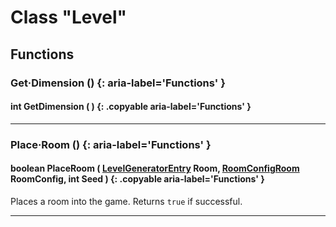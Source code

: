 # Class "Level"

## Functions

### Get·Dimension () {: aria-label='Functions' }
#### int GetDimension ( ) {: .copyable aria-label='Functions' }

___
### Place·Room () {: aria-label='Functions' }
#### boolean PlaceRoom ( [LevelGeneratorEntry](LevelGeneratorEntry.md) Room, [RoomConfigRoom](https://wofsauge.github.io/IsaacDocs/rep/RoomConfig_Room.html) RoomConfig, int Seed ) {: .copyable aria-label='Functions' }
Places a room into the game. Returns `true` if successful.

___
